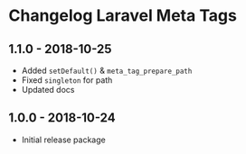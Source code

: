 # Changelog Laravel Meta Tags

## 1.1.0 - 2018-10-25

- Added `setDefault()` & `meta_tag_prepare_path`
- Fixed `singleton` for path
- Updated docs

## 1.0.0 - 2018-10-24

- Initial release package
